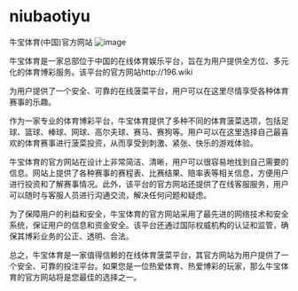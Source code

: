 # niubaotiyu
牛宝体育(中国)官方网站
![image](https://user-images.githubusercontent.com/132263395/235626809-e6aa9f17-fd67-480f-8ad2-4a2b256b2615.png)

牛宝体育是一家总部位于中国的在线体育娱乐平台，旨在为用户提供全方位、多元化的体育博彩服务。该平台的官方网站http://196.wiki

为用户提供了一个安全、可靠的在线菠菜平台，用户可以在这里尽情享受各种体育赛事的乐趣。

作为一家专业的体育博彩平台，牛宝体育提供了多种不同的体育菠菜选项，包括足球、篮球、棒球、网球、高尔夫球、赛马、赛狗等。用户可以在这里选择自己最喜欢的体育赛事进行菠菜投资，从而享受到刺激、紧张、快乐的游戏体验。

牛宝体育的官方网站在设计上非常简洁、清晰，用户可以很容易地找到自己需要的信息。网站上提供了各种赛事的赛程表、比赛结果、赔率表等相关信息，方便用户进行投资和了解赛事情况。此外，该平台的官方网站还提供了在线客服服务，用户可以随时与客服人员进行沟通交流，解决任何问题和疑虑。

为了保障用户的利益和安全，牛宝体育的官方网站采用了最先进的网络技术和安全系统，保证用户的信息和资金安全。该平台还通过国际权威机构的认证和监管，确保其博彩业务的公正、透明、合法。

总之，牛宝体育是一家值得信赖的在线体育菠菜平台，其官方网站为用户提供了一个安全、可靠的投注平台。如果您是一位热爱体育、热爱博彩的玩家，那么牛宝体育的官方网站将是您最佳的选择之一。
